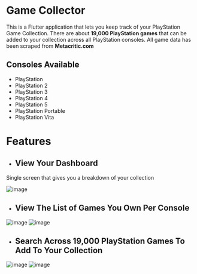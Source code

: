 # Game Collector

This is a Flutter application that lets you keep track of your PlayStation Game Collection. There are about **19,000 PlayStation games** that can be added to your collection across all PlayStation consoles. 
All game data has been scraped from **Metacritic.com**

## Consoles Available
- PlayStation
- PlayStation 2
- PlayStation 3
- PlayStation 4
- PlayStation 5
- PlayStation Portable
- PlayStation Vita

# Features

- ## View Your Dashboard
Single screen that gives you a breakdown of your collection

![image](https://github.com/DipeshMohanty1098/game-collector-client/assets/60932129/8f00a5c8-17b3-42a4-b45b-846a454f2118)

- ## View The List of Games You Own Per Console

![image](https://github.com/DipeshMohanty1098/game-collector-client/assets/60932129/34261c1d-fb19-4746-8c5f-97c3d2e15efd)            ![image](https://github.com/DipeshMohanty1098/game-collector-client/assets/60932129/2dc3e74a-3f98-4668-973d-dd955ce9d601)

- ## Search Across 19,000 PlayStation Games To Add To Your Collection

![image](https://github.com/DipeshMohanty1098/game-collector-client/assets/60932129/f6ce8456-7303-4bc5-baa9-83bdf7d2a5f1)             ![image](https://github.com/DipeshMohanty1098/game-collector-client/assets/60932129/a169067c-d22c-4b2f-aa9b-243e1a956690)



  

  
